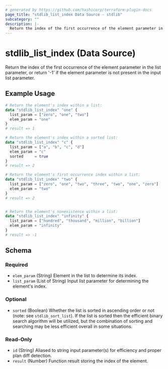 ```yaml
---
# generated by https://github.com/hashicorp/terraform-plugin-docs
page_title: "stdlib_list_index Data Source - stdlib"
subcategory: ""
description: |-
  Return the index of the first occurrence of the element parameter in the list parameter, or return '-1' if the element parameter is not present in the input list parameter.
---
```


# stdlib_list_index (Data Source)

Return the index of the first occurrence of the element parameter in the list parameter, or return '-1' if the element parameter is not present in the input list parameter.

## Example Usage

```terraform
# Return the element's index within a list:
data "stdlib_list_index" "one" {
  list_param = ["zero", "one", "two"]
  elem_param = "one"
}
# result => 1

# Return the element's index within a sorted list:
data "stdlib_list_index" "c" {
  list_param = ["a", "b", "c", "d"]
  elem_param = "c"
  sorted     = true
}
# result => 2

# Return the element's first occurrence index within a list:
data "stdlib_list_index" "two" {
  list_param = ["zero", "one", "two", "three", "two", "one", "zero"]
  elem_param = "two"
}
# result => 2


# Return the element's nonexistence within a list:
data "stdlib_list_index" "infinity" {
  list_param = ["hundred", "thousand", "million", "billion"]
  elem_param = "infinity"
}
# result => -1
```

<!-- schema generated by tfplugindocs -->
## Schema

### Required

- `elem_param` (String) Element in the list to determine its index.
- `list_param` (List of String) Input list parameter for determining the element's index.

### Optional

- `sorted` (Boolean) Whether the list is sorted in ascending order or not (note: see `stdlib_sort_list`). If the list is sorted then the efficient binary search algorithm will be utilized, but the combination of sorting and searching may be less efficient overall in some situations.

### Read-Only

- `id` (String) Aliased to string input parameter(s) for efficiency and proper plan diff detection.
- `result` (Number) Function result storing the index of the element.
